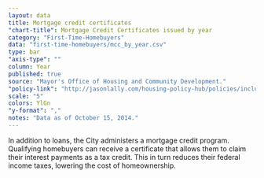 ```yaml
---
layout: data
title: Mortgage credit certificates
"chart-title": Mortgage Credit Certificates issued by year
category: "First-Time-Homebuyers"
data: "first-time-homebuyers/mcc_by_year.csv"
type: bar
"axis-type": ""
column: Year
published: true
source: "Mayor's Office of Housing and Community Development."
"policy-link": "http://jasonlally.com/housing-policy-hub/policies/inclusionary-housing/"
scale: "5"
colors: YlGn
"y-format": ","
notes: "Data as of October 15, 2014."
---
```


In addition to loans, the City administers a mortgage credit program. Qualifying homebuyers can receive a certificate that allows them to claim their interest payments as a tax credit. This in turn reduces their federal income taxes, lowering the cost of homeownership.
